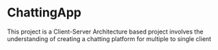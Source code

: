 # ChattingApp
This project is a Client-Server Architecture based project involves the understanding of creating a chatting platform for multiple to single client
